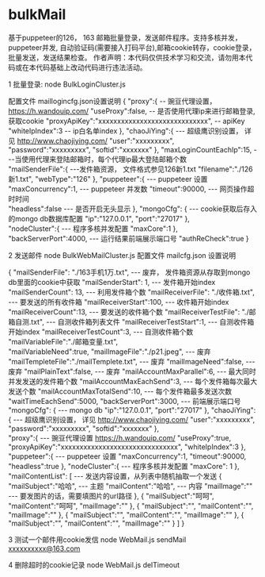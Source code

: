 # bulkMail
基于puppeteer的126， 163 邮箱批量登录，发送邮件程序。支持多核并发，puppeteer并发, 自动验证码(需要接入打码平台),邮箱cookie转存，cookie登录， 批量发送，发送结果检查。
作者声明：本代码仅供技术学习和交流，请勿用本代码或在本代码基础上改动代码进行违法活动。



1 批量登录:
node BulkLoginCluster.js

配置文件 maillogincfg.json设置说明
{
    "proxy":{                                           -- 豌豆代理设置，  https://h.wandouip.com/
        "useProxy":false,                               -- 是否使用代理ip来进行邮箱登录,获取cookie
        "proxyApiKey":"xxxxxxxxxxxxxxxxxxxxxxxxxxxxx",  -- apiKey
		"whiteIpIndex":3                                   -- ip白名单index
    },
	"chaoJiYing":{                                      --- 超级鹰识别设置， 详见  http://www.chaojiying.com/
		"user":"xxxxxxxxx",
		"password":"xxxxxxxxx",
		"softid":"xxxxxxx"
	},
	"maxLoginCountEachIp":15,                           ---当使用代理来登陆邮箱时，每个代理ip最大登陆邮箱个数                     
	"mailSenderFile":{                                  ---发件箱资源， 文件格式参见126新1.txt
		"filename":"./126新1.txt",
		"webType":"126"
	},
	"puppeteer":{                                       --- puppeteer 设置
		"maxConcurrency":1,                             --- puppeteer 并发数
		"timeout":90000,                                --- 网页操作超时时间              
		"headless":false                                --- 是否开启无头显示
	},
	"mongoCfg": {                                       --- cookie获取后存入的mongo db数据库配置
		"ip":"127.0.0.1",
		"port":"27017"
	},	
	"nodeCluster":{                                     --- 程序多核并发配置
		"maxCore":1
	},
	"backServerPort":4000,                              --- 运行结果前端展示端口号
	"authReCheck":true
}


2 发送邮件
node BulkWebMailCluster.js
配置文件 mailcfg.json 设置说明

{
    "mailSenderFile": "./163手机1万.txt",               --- 废弃， 发件箱资源从存取到mongo db里面的cookie中获取
    "mailSenderStart": 1,                               --- 发件箱开始index
    "mailSenderCount": 13,                              --- 利用发件箱个数
    "mailReceiverFile": "./收件箱.txt",                 --- 要发送的所有收件箱
    "mailReceiverStart":100,                            --- 收件箱开始index
    "mailReceiverCount":13,                             --- 要发送的收件箱个数
    "mailReceiverTestFile": "./邮箱自测.txt",           --- 自测收件箱列表文件
    "mailReceiverTestStart":1,                          --- 自测收件箱开始index
    "mailReceiverTestCount":3,                          --- 自测收件箱个数
    "mailVariableFile":"./邮箱变量.txt",                
    "mailVariableNeed":true,
    "mailImageFile":"./p21.jpeg",                       --- 废弃
    "mailTempleteFile":"./mailTemplete.txt",            --- 废弃
    "mailImageNeed":false,                              --- 废弃
    "mailPlainText":false,                              --- 废弃
	"mailAccountMaxParallel":6,                         --- 最大同时并发发送的发件箱个数
	"mailAccountMaxEachSend":3,                         --- 每个发件箱每次最大发送个数
	"mailAccountMaxTotalSend":10,                       --- 每个发件箱最多发送次数
	"waitTimeEachSend":5000,
	"backServerPort":3000,                              ---  前端展示端口号     
	"mongoCfg": {                                       --- mongo db 
		"ip":"127.0.0.1",
		"port":"27017"
	},
	"chaoJiYing":{                                      --- 超级鹰识别设置， 详见  http://www.chaojiying.com/
		"user":"xxxxxxxxx",
		"password":"xxxxxxxxx",
		"softid":"xxxxxxx"
	},	
    "proxy":{                                           --- 豌豆代理设置   https://h.wandouip.com/
        "useProxy":true,
        "proxyApiKey":"xxxxxxxxxxxxxxxxxxxxxxxxxxxxxxx",
		"whiteIpIndex":3
    },
	"puppeteer":{                                       --- puppeteer 设置
		"maxConcurrency":1,
		"timeout":90000,
		"headless":true
	},
	"nodeCluster":{                                     --- 程序多核并发配置
		"maxCore": 1
	},
	"mailContentList": [                                --- 发送内容设置，从列表中随机抽取一个发送
		{
		"mailSubject":"哈哈",                           --- 主题
		"mailContent":"哈哈",                           --- 内容
		"mailImage":""                                  --- 要发图片的话，需要填图片的url路径
		},
		{
		"mailSubject":"呵呵",
		"mailContent":"呵呵",
		"mailImage":""
		},
		{
		"mailSubject":"",
		"mailContent":"",
		"mailImage":""
		},
		{
		"mailSubject":"",
		"mailContent":"",
		"mailImage":""
		},
		{
		"mailSubject":"",
		"mailContent":"",
		"mailImage":""
		}
	]
  }


3 测试一个邮件用cookie发信
node WebMail.js sendMail xxxxxxxxxx@163.com


4 删除超时的cookie记录
node WebMail.js delTimeout




